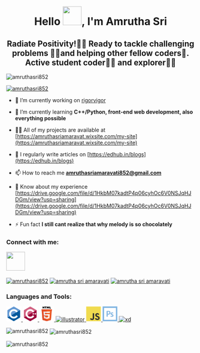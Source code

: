 <h1 align="center">Hello <img src="https://gifimage.net/wp-content/uploads/2017/08/imagenes-de-gif-8.gif" height="50" width="50" >, I'm Amrutha Sri </h1>
<h2 align="center">Radiate Positivity!🤩😄 Ready to tackle challenging problems 🐱‍👤and helping other fellow coders🤗. Active student coder👩‍💻 and explorer🚴‍♀️</h2>

<p align="left"> <img src="https://komarev.com/ghpvc/?username=amruthasri852&label=Profile%20views&color=0e75b6&style=flat" alt="amruthasri852" /> </p>

<p align="left"> <a href="https://github.com/ryo-ma/github-profile-trophy"><img src="https://github-profile-trophy.vercel.app/?username=amruthasri852" alt="amruthasri852" /></a> </p>

- 🔭 I’m currently working on [rigorvigor](https://github.com/Rigorvigor)

- 🌱 I’m currently learning **C++/Python, front-end web development, also everything possible**

- 👨‍💻 All of my projects are available at [https://amruthasriamaravat.wixsite.com/my-site](https://amruthasriamaravat.wixsite.com/my-site)

- 📝 I regularly write articles on [https://edhub.in/blogs](https://edhub.in/blogs)

- 📫 How to reach me **amruthasriamaravati852@gmail.com** 

- 📄 Know about my experience [https://drive.google.com/file/d/1HkbM07kadtP4p06cyhOc6V0NSJqHJDGm/view?usp=sharing](https://drive.google.com/file/d/1HkbM07kadtP4p06cyhOc6V0NSJqHJDGm/view?usp=sharing)
  
- ⚡ Fun fact **I still cant realize that why melody is so chocolately**

<h3 align="left">Connect with me:</h3>  <img src="https://giphy.com/gifs/icons-lines-heads-3oFyD4yCrbo29sDhZe" height="50" width="50" >
<p align="left">
<a href="https://codepen.io/amruthasri852" target="blank"><img align="center" src="https://raw.githubusercontent.com/rahuldkjain/github-profile-readme-generator/master/src/images/icons/Social/codepen.svg" alt="amruthasri852" height="30" width="40" /></a>
<a href="https://linkedin.com/in/amrutha sri amaravati" target="blank"><img align="center" src="https://raw.githubusercontent.com/rahuldkjain/github-profile-readme-generator/master/src/images/icons/Social/linked-in-alt.svg" alt="amrutha sri amaravati" height="30" width="40" /></a>
<a href="https://www.behance.net/amrutha sri amaravati" target="blank"><img align="center" src="https://raw.githubusercontent.com/rahuldkjain/github-profile-readme-generator/master/src/images/icons/Social/behance.svg" alt="amrutha sri amaravati" height="30" width="40" /></a>
</p>

<h3 align="left">Languages and Tools:</h3>
<p align="left"> <a href="https://www.cprogramming.com/" target="_blank"> <img src="https://raw.githubusercontent.com/devicons/devicon/master/icons/c/c-original.svg" alt="c" width="40" height="40"/> </a> <a href="https://www.w3schools.com/cpp/" target="_blank"> <img src="https://raw.githubusercontent.com/devicons/devicon/master/icons/cplusplus/cplusplus-original.svg" alt="cplusplus" width="40" height="40"/> </a> <a href="https://www.w3.org/html/" target="_blank"> <img src="https://raw.githubusercontent.com/devicons/devicon/master/icons/html5/html5-original-wordmark.svg" alt="html5" width="40" height="40"/> </a> <a href="https://www.adobe.com/in/products/illustrator.html" target="_blank"> <img src="https://www.vectorlogo.zone/logos/adobe_illustrator/adobe_illustrator-icon.svg" alt="illustrator" width="40" height="40"/> </a> <a href="https://developer.mozilla.org/en-US/docs/Web/JavaScript" target="_blank"> <img src="https://raw.githubusercontent.com/devicons/devicon/master/icons/javascript/javascript-original.svg" alt="javascript" width="40" height="40"/> </a> <a href="https://www.photoshop.com/en" target="_blank"> <img src="https://raw.githubusercontent.com/devicons/devicon/master/icons/photoshop/photoshop-line.svg" alt="photoshop" width="40" height="40"/> </a> <a href="https://www.adobe.com/products/xd.html" target="_blank"> <img src="https://cdn.worldvectorlogo.com/logos/adobe-xd.svg" alt="xd" width="40" height="40"/> </a> </p>

<p><img align="left" src="https://github-readme-stats.vercel.app/api/top-langs?username=amruthasri852&show_icons=true&locale=en&layout=compact" alt="amruthasri852" /></p>

<p>&nbsp;<img align="center" src="https://github-readme-stats.vercel.app/api?username=amruthasri852&show_icons=true&locale=en" alt="amruthasri852" /></p>

<p><img align="center" src="https://github-readme-streak-stats.herokuapp.com/?user=amruthasri852&" alt="amruthasri852" /></p>
